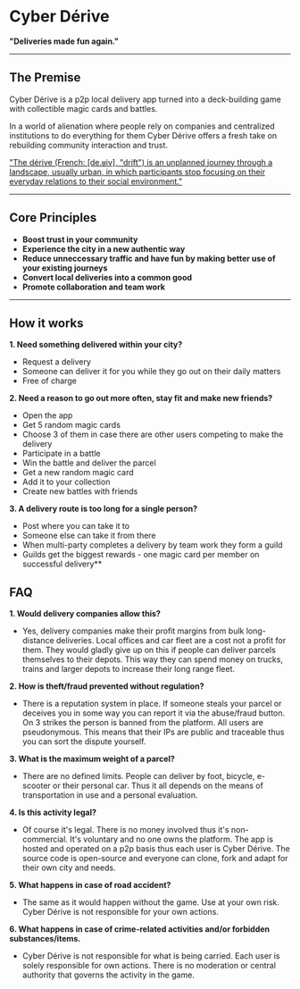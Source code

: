 # Cyber Dérive

**"Deliveries made fun again."**

---

## The Premise

Cyber Dérive is a p2p local delivery app turned into a deck-building game with collectible magic cards and battles.

In a world of alienation where people rely on companies and centralized institutions to do everything for them Cyber Dérive offers a fresh take on rebuilding community interaction and trust. 

<a href="https://en.wikipedia.org/wiki/D%C3%A9rive">"The dérive (French: [de.ʁiv], "drift") is an unplanned journey through a landscape, usually urban, in which participants stop focusing on their everyday relations to their social environment."</a>

---

## Core Principles

- **Boost trust in your community**
- **Experience the city in a new authentic way**
- **Reduce unneccessary traffic and have fun by making better use of your existing journeys**
- **Convert local deliveries into a common good**
- **Promote collaboration and team work**

---

## How it works

**1. Need something delivered within your city?** 
- Request a delivery
- Someone can deliver it for you while they go out on their daily matters 
- Free of charge

**2. Need a reason to go out more often, stay fit and make new friends?** 
- Open the app
- Get 5 random magic cards
- Choose 3 of them in case there are other users competing to make the delivery
- Participate in a battle
- Win the battle and deliver the parcel
- Get a new random magic card 
- Add it to your collection
- Create new battles with friends

**3. A delivery route is too long for a single person?**
- Post where you can take it to
- Someone else can take it from there
- When multi-party completes a delivery by team work they form a guild
- Guilds get the biggest rewards - one magic card per member on successful delivery**

## FAQ
**1. Would delivery companies allow this?**
 - Yes, delivery companies make their profit margins from bulk long-distance deliveries. Local offices and car fleet are a cost not a profit for them. They would gladly give up on this if people can deliver parcels themselves to their depots. This way they can spend money on trucks, trains and larger depots to increase their long range fleet.

**2. How is theft/fraud prevented without regulation?**
 - There is a reputation system in place. If someone steals your parcel or deceives you in some way you can report it via the abuse/fraud button. On 3 strikes the person is banned from the platform. All users are pseudonymous. This means that their IPs are public and traceable thus you can sort the dispute yourself.

**3. What is the maximum weight of a parcel?** 
- There are no defined limits. People can deliver by foot, bicycle, e-scooter or their personal car. Thus it all depends on the means of transportation in use and a personal evaluation.

**4. Is this activity legal?**
- Of course it's legal. There is no money involved thus it's non-commercial. It's voluntary and no one owns the platform. The app is hosted and operated on a p2p basis thus each user is Cyber Dérive. The source code is open-source and everyone can clone, fork and adapt for their own city and needs.

**5. What happens in case of road accident?**
- The same as it would happen without the game. Use at your own risk. Cyber Dérive is not responsible for your own actions.

**6. What happens in case of crime-related activities and/or forbidden substances/items.**
- Cyber Dérive is not responsible for what is being carried. Each user is solely responsible for own actions. There is no moderation or central authority that governs the activity in the game.